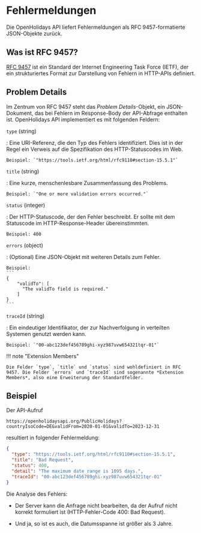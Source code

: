 # Fehlermeldungen

Die OpenHolidays API liefert Fehlermeldungen als RFC 9457-formatierte JSON-Objekte zurück.

## Was ist RFC 9457?

[RFC 9457](https://www.rfc-editor.org/rfc/rfc9457) ist ein Standard der Internet Engineering Task Force (IETF), der ein strukturiertes Format zur Darstellung von Fehlern in HTTP-APIs definiert. 

## Problem Details

Im Zentrum von RFC 9457 steht das *Problem Details*-Objekt, ein JSON-Dokument, das bei Fehlern im Response-Body der API-Abfrage enthalten ist. OpenHolidays API implementiert es mit folgenden Feldern:

`type` (string)

:   Eine URI-Referenz, die den Typ des Fehlers identifiziert. Dies ist in der Regel ein Verweis auf die Spezifikation des HTTP-Statuscodes im Web.

    Beispiel: `"https://tools.ietf.org/html/rfc9110#section-15.5.1"`

`title` (string)

:   Eine kurze, menschenlesbare Zusammenfassung des Problems.

    Beispiel: `"One or more validation errors occurred."`

`status` (integer)

:   Der HTTP-Statuscode, der den Fehler beschreibt. Er sollte mit dem Statuscode im HTTP-Response-Header übereinstimmten.

    Beispiel: 400

`errors` (object)

:   (Optional) Eine JSON-Objekt mit weiteren Details zum Fehler.
   
    Beispiel: 
    ```
    {
        "validTo": [
          "The validTo field is required."
        ]
    }
    ```

`traceId` (string)

:   Ein eindeutiger Identifikator, der zur Nachverfolgung in verteilten Systemen genutzt werden kann.

    Beispiel: `"00-abc123def456789ghi-xyz987uvw654321tqr-01"`

!!! note "Extension Members"

    Die Felder `type`, `title` und `status` sind wohldefiniert in RFC 9457. Die Felder `errors` und `traceId` sind sogenannte *Extension Members*, also eine Erweiterung der Standardfelder.

## Beispiel

Der API-Aufruf

``` 
https://openholidaysapi.org/PublicHolidays?countryIsoCode=DE&validFrom=2020-01-01&validTo=2023-12-31
``` 

resultiert in folgender Fehlermeldung:

``` json
{
  "type": "https://tools.ietf.org/html/rfc9110#section-15.5.1",
  "title": "Bad Request",
  "status": 400,
  "detail": "The maximum date range is 1095 days.",
  "traceId": "00-abc123def456789ghi-xyz987uvw654321tqr-01"
}
```

Die Analyse des Fehlers:

+ Der Server kann die Anfrage nicht bearbeiten, da der Aufruf nicht korrekt formuliert ist (HTTP-Fehler-Code 400: Bad Request).

+ Und ja, so ist es auch, die Datumsspanne ist größer als 3 Jahre.
